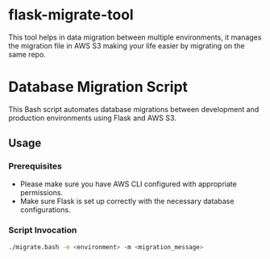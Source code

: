 # flask-migrate-tool
This tool helps in data migration between multiple environments, it manages the migration file in AWS S3 making your life easier by migrating on the same repo.

# Database Migration Script

This Bash script automates database migrations between development and production environments using Flask and AWS S3.

## Usage

### Prerequisites
- Please make sure you have AWS CLI configured with appropriate permissions.
- Make sure Flask is set up correctly with the necessary database configurations.

### Script Invocation
```bash
./migrate.bash -e <environment> -m <migration_message>

